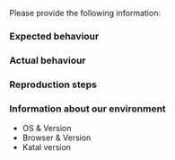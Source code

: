Please provide the following information:

### Expected behaviour

### Actual behaviour

### Reproduction steps

### Information about our environment

-   OS & Version
-   Browser & Version
-   Katal version
